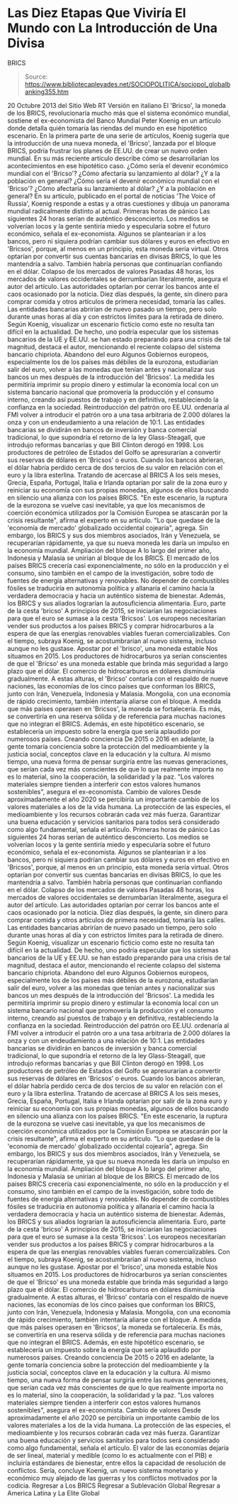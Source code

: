 # Las Diez Etapas Que Viviría El Mundo con La Introducción de Una Divisa 
BRICS

> Source: https://www.bibliotecapleyades.net/SOCIOPOLITICA/sociopol_globalbanking355.htm

20 Octubre 2013
del Sitio Web RT
Versión en italiano
El 'Bricso', la moneda de los BRICS, revolucionaría mucho más que el sistema económico mundial, sostiene el ex-economista del Banco Mundial Peter Koenig en un artículo donde detalla quién tomaría las riendas del mundo en ese hipotético escenario.
En la primera parte de una serie de artículos, Koenig sugería que la introducción de una nueva moneda, el 'Bricso', lanzada por el bloque BRICS, podría frustrar los planes de EE.UU. de crear un nuevo orden mundial. En su más reciente artículo describe cómo se desarrollarían los acontecimientos en ese hipotético caso.
¿Cómo sería el devenir económico mundial con el 'Bricso'? ¿Cómo afectaría su lanzamiento al dólar? ¿Y a la población en general?
¿Cómo sería el devenir económico mundial con el 'Bricso'?
¿Cómo afectaría su lanzamiento al dólar?
¿Y a la población en general?
En su artículo, publicado en el portal de noticias 'The Voice of Russia', Koenig responde a estas y a otras cuestiones y dibuja un panorama mundial radicalmente distinto al actual.
Primeras horas de pánico Las siguientes 24 horas serían de auténtico desconcierto. Los medios se volverían locos y la gente sentiría miedo y especularía sobre el futuro económico, señala el ex-economista. Algunos se plantearían ir a los bancos, pero ni siquiera podrían cambiar sus dólares y euros en efectivo en 'Bricsos', porque, al menos en un principio, esta moneda sería virtual. Otros optarían por convertir sus cuentas bancarias en divisas BRICS, lo que les mantendría a salvo. También habría personas que continuarían confiando en el dólar. Colapso de los mercados de valores Pasadas 48 horas, los mercados de valores occidentales se derrumbarían literalmente, asegura el autor del artículo. Las autoridades optarían por cerrar los bancos ante el caos ocasionado por la noticia. Diez días después, la gente, sin dinero para comprar comida y otros artículos de primera necesidad, tomaría las calles. Las entidades bancarias abrirían de nuevo pasado un tiempo, pero solo durante unas horas al día y con estrictos límites para la retirada de dinero. Según Koenig, visualizar un escenario ficticio como este no resulta tan difícil en la actualidad. De hecho, uno podría especular que los sistemas bancarios de la UE y EE.UU. se han estado preparando para una crisis de tal magnitud, destaca el autor, mencionando el reciente colapso del sistema bancario chipriota. Abandono del euro Algunos Gobiernos europeos, especialmente los de los países más débiles de la eurozona, estudiarían salir del euro, volver a las monedas que tenían antes y nacionalizar sus bancos un mes después de la introducción del 'Bricsos'. La medida les permitiría imprimir su propio dinero y estimular la economía local con un sistema bancario nacional que promovería la producción y el consumo interno, creando así puestos de trabajo y en definitiva, restableciendo la confianza en la sociedad. Reintroducción del patrón oro EE.UU. ordenaría al FMI volver a introducir el patrón oro a una tasa arbitraria de 2.000 dólares la onza y con un endeudamiento a una relación de 10:1. Las entidades bancarias se dividirán en bancos de inversión y banca comercial tradicional, lo que supondría el retorno de la ley Glass-Steagall, que introdujo reformas bancarias y que Bill Clinton derogó en 1998. Los productores de petróleo de Estados del Golfo se apresurarían a convertir sus reservas de dólares en 'Bricsos' o euros. Cuando los bancos abrieran, el dólar habría perdido cerca de dos tercios de su valor en relación con el euro y la libra esterlina. Tratando de acercase al BRICS A los seis meses, Grecia, España, Portugal, Italia e Irlanda optarían por salir de la zona euro y reiniciar su economía con sus propias monedas, algunos de ellos buscando en silencio una alianza con los países BRICS. "En este escenario, la ruptura de la eurozona se vuelve casi inevitable, ya que los mecanismos de coerción económica utilizados por la Comisión Europea se atascarán por la crisis resultante", afirma el experto en su artículo. "Lo que quedase de la 'economía de mercado' globalizado occidental cojearía", agrega. Sin embargo, los BRICS y sus dos miembros asociados, Irán y Venezuela, se recuperarían rápidamente, ya que su nueva moneda les daría un impulso en la economía mundial. Ampliación del bloque A lo largo del primer año, Indonesia y Malasia se unirían al bloque de los BRICS. El mercado de los países BRICS crecería casi exponencialmente, no sólo en la producción y el consumo, sino también en el campo de la investigación, sobre todo de fuentes de energía alternativas y renovables. No depender de combustibles fósiles se traduciría en autonomía política y allanaría el camino hacia la verdadera democracia y hacia un auténtico sistema de bienestar. Además, los BRICS y sus aliados lograrían la autosuficiencia alimentaria. Euro, parte de la cesta 'bricso' A principios de 2015, se iniciarían las negociaciones para que el euro se sumase a la cesta 'Bricsos'. Los europeos necesitarían vender sus productos a los países BRICS y comprar hidrocarburos a la espera de que las energías renovables viables fueran comercializables. Con el tiempo, subraya Koenig, se acostumbrarían al nuevo sistema, incluso aunque no les gustase. Apostar por el 'brisco', una moneda estable Nos situamos en 2015. Los productores de hidrocarburos ya serían conscientes de que el 'Bricso' es una moneda estable que brinda más seguridad a largo plazo que el dólar. El comercio de hidrocarburos en dólares disminuiría gradualmente. A estas alturas, el 'Bricso' contaría con el respaldo de nueve naciones, las economías de los cinco países que conforman los BRICS, junto con Irán, Venezuela, Indonesia y Malasia. Mongolia, con una economía de rápido crecimiento, también intentaría aliarse con el bloque. A medida que más países operasen en 'Bricsos', la moneda se fortalecería. Es más, se convertiría en una reserva sólida y de referencia para muchas naciones que no integran el BRICS. Además, en este hipotético escenario, se establecería un impuesto sobre la energía que sería aplaudido por numerosos países. Creando conciencia De 2015 o 2016 en adelante, la gente tomaría conciencia sobre la protección del medioambiente y la justicia social, conceptos clave en la educación y la cultura. Al mismo tiempo, una nueva forma de pensar surgiría entre las nuevas generaciones, que serían cada vez más conscientes de que lo que realmente importa no es lo material, sino la cooperación, la solidaridad y la paz. "Los valores materiales siempre tienden a interferir con estos valores humanos sostenibles", asegura el ex-economista. Cambio de valores Desde aproximadamente el año 2020 se percibiría un importante cambio de los valores materiales a los de la vida humana. La protección de las especies, el medioambiente y los recursos cobrarán cada vez más fuerza. Garantizar una buena educación y servicios sanitarios para todos será considerado como algo fundamental, señala el artículo.
Primeras horas de pánico
Las siguientes 24 horas serían de auténtico desconcierto. Los medios se volverían locos y la gente sentiría miedo y especularía sobre el futuro económico, señala el ex-economista. Algunos se plantearían ir a los bancos, pero ni siquiera podrían cambiar sus dólares y euros en efectivo en 'Bricsos', porque, al menos en un principio, esta moneda sería virtual. Otros optarían por convertir sus cuentas bancarias en divisas BRICS, lo que les mantendría a salvo. También habría personas que continuarían confiando en el dólar.
Colapso de los mercados de valores
Pasadas 48 horas, los mercados de valores occidentales se derrumbarían literalmente, asegura el autor del artículo.
Las autoridades optarían por cerrar los bancos ante el caos ocasionado por la noticia. Diez días después, la gente, sin dinero para comprar comida y otros artículos de primera necesidad, tomaría las calles. Las entidades bancarias abrirían de nuevo pasado un tiempo, pero solo durante unas horas al día y con estrictos límites para la retirada de dinero. Según Koenig, visualizar un escenario ficticio como este no resulta tan difícil en la actualidad.
De hecho, uno podría especular que los sistemas bancarios de la UE y EE.UU. se han estado preparando para una crisis de tal magnitud, destaca el autor, mencionando el reciente colapso del sistema bancario chipriota.
Abandono del euro
Algunos Gobiernos europeos, especialmente los de los países más débiles de la eurozona, estudiarían salir del euro, volver a las monedas que tenían antes y nacionalizar sus bancos un mes después de la introducción del 'Bricsos'.
La medida les permitiría imprimir su propio dinero y estimular la economía local con un sistema bancario nacional que promovería la producción y el consumo interno, creando así puestos de trabajo y en definitiva, restableciendo la confianza en la sociedad.
Reintroducción del patrón oro
EE.UU. ordenaría al FMI volver a introducir el patrón oro a una tasa arbitraria de 2.000 dólares la onza y con un endeudamiento a una relación de 10:1. Las entidades bancarias se dividirán en bancos de inversión y banca comercial tradicional, lo que supondría el retorno de la ley Glass-Steagall, que introdujo reformas bancarias y que Bill Clinton derogó en 1998. Los productores de petróleo de Estados del Golfo se apresurarían a convertir sus reservas de dólares en 'Bricsos' o euros. Cuando los bancos abrieran, el dólar habría perdido cerca de dos tercios de su valor en relación con el euro y la libra esterlina.
Tratando de acercase al BRICS
A los seis meses, Grecia, España, Portugal, Italia e Irlanda optarían por salir de la zona euro y reiniciar su economía con sus propias monedas, algunos de ellos buscando en silencio una alianza con los países BRICS.
"En este escenario, la ruptura de la eurozona se vuelve casi inevitable, ya que los mecanismos de coerción económica utilizados por la Comisión Europea se atascarán por la crisis resultante", afirma el experto en su artículo. "Lo que quedase de la 'economía de mercado' globalizado occidental cojearía", agrega.
Sin embargo, los BRICS y sus dos miembros asociados, Irán y Venezuela, se recuperarían rápidamente, ya que su nueva moneda les daría un impulso en la economía mundial.
Ampliación del bloque
A lo largo del primer año, Indonesia y Malasia se unirían al bloque de los BRICS.
El mercado de los países BRICS crecería casi exponencialmente, no sólo en la producción y el consumo, sino también en el campo de la investigación, sobre todo de fuentes de energía alternativas y renovables. No depender de combustibles fósiles se traduciría en autonomía política y allanaría el camino hacia la verdadera democracia y hacia un auténtico sistema de bienestar. Además, los BRICS y sus aliados lograrían la autosuficiencia alimentaria.
Euro, parte de la cesta 'bricso'
A principios de 2015, se iniciarían las negociaciones para que el euro se sumase a la cesta 'Bricsos'. Los europeos necesitarían vender sus productos a los países BRICS y comprar hidrocarburos a la espera de que las energías renovables viables fueran comercializables. Con el tiempo, subraya Koenig, se acostumbrarían al nuevo sistema, incluso aunque no les gustase.
Apostar por el 'brisco', una moneda estable
Nos situamos en 2015. Los productores de hidrocarburos ya serían conscientes de que el 'Bricso' es una moneda estable que brinda más seguridad a largo plazo que el dólar. El comercio de hidrocarburos en dólares disminuiría gradualmente.
A estas alturas, el 'Bricso' contaría con el respaldo de nueve naciones, las economías de los cinco países que conforman los BRICS, junto con Irán, Venezuela, Indonesia y Malasia. Mongolia, con una economía de rápido crecimiento, también intentaría aliarse con el bloque. A medida que más países operasen en 'Bricsos', la moneda se fortalecería. Es más, se convertiría en una reserva sólida y de referencia para muchas naciones que no integran el BRICS.
Además, en este hipotético escenario, se establecería un impuesto sobre la energía que sería aplaudido por numerosos países.
Creando conciencia
De 2015 o 2016 en adelante, la gente tomaría conciencia sobre la protección del medioambiente y la justicia social, conceptos clave en la educación y la cultura.
Al mismo tiempo, una nueva forma de pensar surgiría entre las nuevas generaciones, que serían cada vez más conscientes de que lo que realmente importa no es lo material, sino la cooperación, la solidaridad y la paz.
"Los valores materiales siempre tienden a interferir con estos valores humanos sostenibles", asegura el ex-economista.
Cambio de valores
Desde aproximadamente el año 2020 se percibiría un importante cambio de los valores materiales a los de la vida humana. La protección de las especies, el medioambiente y los recursos cobrarán cada vez más fuerza.
Garantizar una buena educación y servicios sanitarios para todos será considerado como algo fundamental, señala el artículo.
El valor de las economías dejaría de ser lineal, material y medible (como lo es actualmente con el PIB) e incluiría estándares de bienestar, entre ellos la capacidad de resolución de conflictos. Sería, concluye Koenig, un nuevo sistema monetario y económico muy alejado de las guerras y los conflictos motivados por la codicia.
Regresar a Los BRICS
Regresar a Sublevación Global
Regresar a America Latina y La Elite Global
